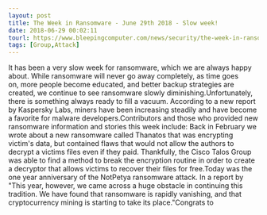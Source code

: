 ```yaml
---
layout: post
title: The Week in Ransomware - June 29th 2018 - Slow week!
date: 2018-06-29 00:02:11
tourl: https://www.bleepingcomputer.com/news/security/the-week-in-ransomware-june-29th-2018-slow-week/
tags: [Group,Attack]
---
```

It has been a very slow week for ransomware, which we are always happy about. While ransomware will never go away completely, as time goes on, more people become educated, and better backup strategies are created, we continue to see ransomware slowly diminishing.Unfortunately, there is something always ready to fill a vacuum. According to a new report by Kaspersky Labs, miners have been increasing steadily and have become a favorite for malware developers.Contributors and those who provided new ransomware information and stories this week include: Back in February we wrote about a new ransomware called Thanatos that was encrypting victim's data, but contained flaws that would not allow the authors to decrypt a victims files even if they paid. Thankfully, the Cisco Talos Group was able to find a method to break the encryption routine in order to create a decryptor that allows victims to recover their files for free.Today was the one year anniversary of the NotPetya ransomware attack. In a report by "This year, however, we came across a huge obstacle in continuing this tradition. We have found that ransomware is rapidly vanishing, and that cryptocurrency mining is starting to take its place."Congrats to  